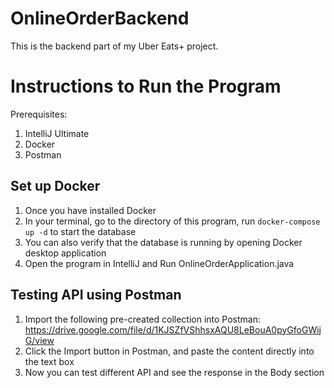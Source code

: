 # OnlineOrderBackend
This is the backend part of my Uber Eats+ project. 

# Instructions to Run the Program
Prerequisites: 
1. IntelliJ Ultimate
2. Docker
3. Postman

## Set up Docker
1. Once you have installed Docker
2. In your terminal, go to the directory of this program, run `docker-compose up -d` to start the database
3. You can also verify that the database is running by opening Docker desktop application
4. Open the program in IntelliJ and Run OnlineOrderApplication.java
   
## Testing API using Postman
1. Import the following pre-created collection into Postman: https://drive.google.com/file/d/1KJSZfVShhsxAQU8LeBouA0pyGfoGWijG/view
2. Click the Import button in Postman, and paste the content directly into the text box
3. Now you can test different API and see the response in the Body section

